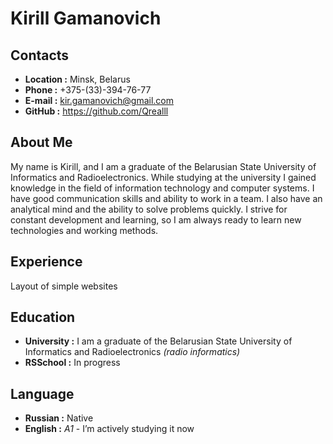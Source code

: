 # Kirill Gamanovich

## Contacts

* **Location :** Minsk, Belarus
* **Phone :** +375-(33)-394-76-77
* **E-mail :** <kir.gamanovich@gmail.com>
* **GitHub :** <https://github.com/Qrealll>

## About Me

My name is Kirill, and I am a graduate of the Belarusian State University of Informatics and Radioelectronics. While studying at the university I gained knowledge in the field of information technology and computer systems. I have good communication skills and ability to work in a team. I also have an analytical mind and the ability to solve problems quickly. I strive for constant development and learning, so I am always ready to learn new technologies and working methods.

## Experience

Layout of simple websites

## Education

* **University :** I am a graduate of the Belarusian State University of Informatics and Radioelectronics *(radio informatics)*
* **RSSchool :** In progress

## Language

* **Russian :** Native
* **English :** *A1* - I’m actively studying it now
